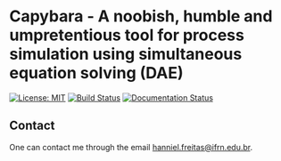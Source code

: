 # Capybara - A noobish, humble and umpretentious tool for process simulation using simultaneous equation solving (DAE)

[![License: MIT](https://img.shields.io/badge/License-MIT-yellow.svg)](https://opensource.org/licenses/MIT)
[![Build Status](https://travis-ci.com/hfsf/capybara.svg?branch=master)](https://travis-ci.com/hfsf/capybara)
[![Documentation Status](https://readthedocs.org/projects/capybara/badge/?version=latest)](https://capybara.readthedocs.io/en/latest/?badge=latest)

## Contact

One can contact me through the email <hanniel.freitas@ifrn.edu.br>.

